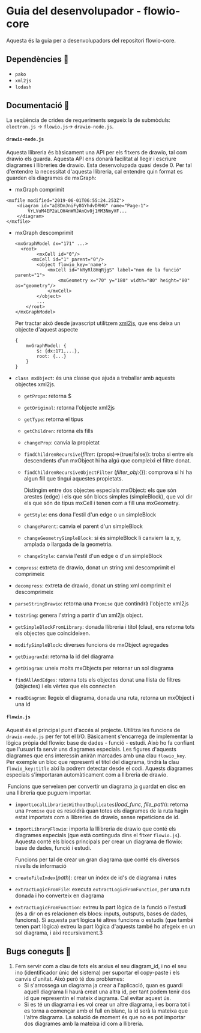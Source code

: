 # Guia del desenvolupador - flowio-core

Aquesta és la guia per a desenvolupadors del repositori flowio-core. 

## Dependències 🚩

- `pako`
- `xml2js`
- `lodash`

## Documentació 📖

La seqüència de crides de requeriments segueix la de submòduls: `electron.js` $\rightarrow$ `flowio.js`$\rightarrow$ `drawio-node.js`. 

#### `drawio-node.js` 

Aquesta llibreria és bàsicament una API per els fitxers de drawio, tal com drawio els guarda. Aquesta API ens donarà facilitat al llegir i escriure diagrames i llibreries de drawio. Esta desenvolupada quasi desde 0. Per tal d'entendre la necessitat d'aquesta llibreria, cal entendre quin format es guarden els diagrames de mxGraph:

- mxGraph comprimit

```{xml}
<mxfile modified="2019-06-01T06:55:24.253Z">
    <diagram id="aI8DmJniFy8GYhdvDRHG" name="Page-1">
        VrLVuM4EP2aLOH4nWRJAnQv0j1MM3NmyVF...
    </diagram>
</mxfile>    
```

- mxGraph descomprimit

  ```{xml
  <mxGraphModel dx="171" ...>
  	<root>
          <mxCell id="0"/>
  		<mxCell id="1" parent="0"/>
          <object flowio_key='name'>
              <mxCell id="kRyRl8HqRjgS" label="nom de la funció" parent="1">
                  <mxGeometry x="70" y="180" width="80" height="80" as="geometry"/>
              </mxCell>
          </object>
          ...
      </root>
  </mxGraphModel>
  ```

  Per tractar això desde javascript utilitzem [xml2js](https://www.npmjs.com/package/xml2js), que ens deixa un objecte d'aquest aspecte 

  ```{json}
  {
      mxGraphModel: {
          $: {dx:171,...},
          root: {...}
      }
  }
  ```

- `class mxObject`: és una classe que ajuda a treballar amb aquests objectes xml2js. 

  - `getProps`: retorna $

  - `getOriginal`: retorna l'objecte xml2js

  - `getType`: retorna el tipus

  - `getChildren`: retorna els fills

  - `changeProp`: canvia la propietat

  - `findChildrenRecursive`(*filter*: (props)=>(true/false)): troba si entre els descendents d'un mxObject hi ha algú que compleixi el filtre donat.

  - `findChildrenRecursiveObjectFilter` (*filter_obj*:{}): comprova si hi ha algun fill que tingui aquestes propietats.

    Distingim entre dos objectes especials mxObject: els que són arestes (edge) i els que són blocs simples (simpleBlock), que vol dir els que són de tipus mxCell i tenen com a fill una mxGeometry.

  - `getStyle`: ens dona l'estil d'un edge o un simpleBlock

  - `changeParent`: canvia el parent d'un simpleBlock

  - `changeGeometrySimpleBlock`: si és simpleBlock li canviem la x, y, amplada o llargada de la geometria.

  - `changeStyle`: canvia l'estil d'un edge o d'un simpleBlock

- `compress`: extreta de drawio, donat un string xml descomprimit el comprimeix

- `decompress`: extreta de drawio, donat un string xml comprimit el descomprimeix

- `parseStringDrawio`: retorna una `Promise` que contindrà l'objecte xml2js

- `toString`: genera l'string a partir d'un xml2js object.

- `getSimpleBlockFromLibrary`: donada llibreria i títol (clau), ens retorna tots els objectes que coincideixen.

- `modifySimpleBlock`: diverses funcions de mxObject agregades

- `getDiagramId`: retorna la id del diagrama

- `getDiagram`: uneix molts mxObjects per retornar un sol diagrama

- `findAllAndEdges`: retorna tots els objectes donat una llista de filtres (objectes) i els vèrtex que els connecten

- `readDiagram`: llegeix el diagrama, donada una ruta, retorna un mxObject i una id

#### `flowio.js`

Aquest és el principal punt d'accés al projecte. Utilitza les funcions de `drawio-node.js` per fer tot el I/O. Bàsicament s'encarrega de implementar la lògica pròpia del flowio: base de dades - funció - estudi. Això ho fa confiant que l'usuari fa servir uns diagrames especials. Les figures d'aquests diagrames que ens interessin aniràn marcades amb una clau `flowio_key`. Per exemple un bloc que representi el títol del diagrama, tindrà la clau `flowio_key:title` així la podrem detectar desde el codi. Aquests diagrames especials s'importaran automàticament com a llibreria de drawio. 

​	Funcions que serveixen per convertir un diagrama ja guardat en disc en una llibreria que puguem importar.

- `importLocalLibrariesWithoutDuplicates`(*load_func*, *file_path*): retorna una `Promise` que es resoldrà quan totes els diagrames de la ruta hagin estat importats com a llibreries de drawio, sense repeticions de id.

- `importLibraryFlowio`: importa la lllibreria de drawio que conté els diagrames especials (que està continguda dins el fitxer `flowio.js`). Aquesta conté els blocs principals per crear un diagrama de flowio: base de dades, funció i estudi. 

  Funcions per tal de crear un gran diagrama que conté els diversos nivells de informació

- `createFileIndex`(*path*): crear un índex de id's de diagrama i rutes

- `extractLogicFromFile`: executa `extractLogicFromFunction`, per una ruta donada i ho converteix en diagrama

- `extractLogicFromFunction`: extreu la part lògica de la funció o l'estudi (és a dir on es relacionen els blocs: inputs, outsputs, bases de dades, funcions). Si aquesta part lògica té altres funcions o estudis (que també tenen part lògica) extreu la part lògica d'aquests també ho afegeix en un sol diagrama, i així recursivament.3

## Bugs coneguts 🐛

1. Fem servir com a clau de tots els arxius el seu diagram_id, i no el seu ino (identificador únic del sistema) per suportar el copy-paste i els canvis d'unitat. Això però té dos problemes:
   - Si s'arrossega un diagrama ja crear a l'aplicació, quan es guardi aquell diagrama li haurà creat una altra id, per tant podem tenir dos id que representin el mateix diagrama. Cal evitar aquest ús.
   - Si es té un diagrama i es vol crear un altre diagrama, i es borra tot i es torna a començar amb el full en blanc, la id serà la mateixa que l'altre diagrama. La solució de moment és que no es pot importar dos diagrames amb la mateixa id com a llibreria.

